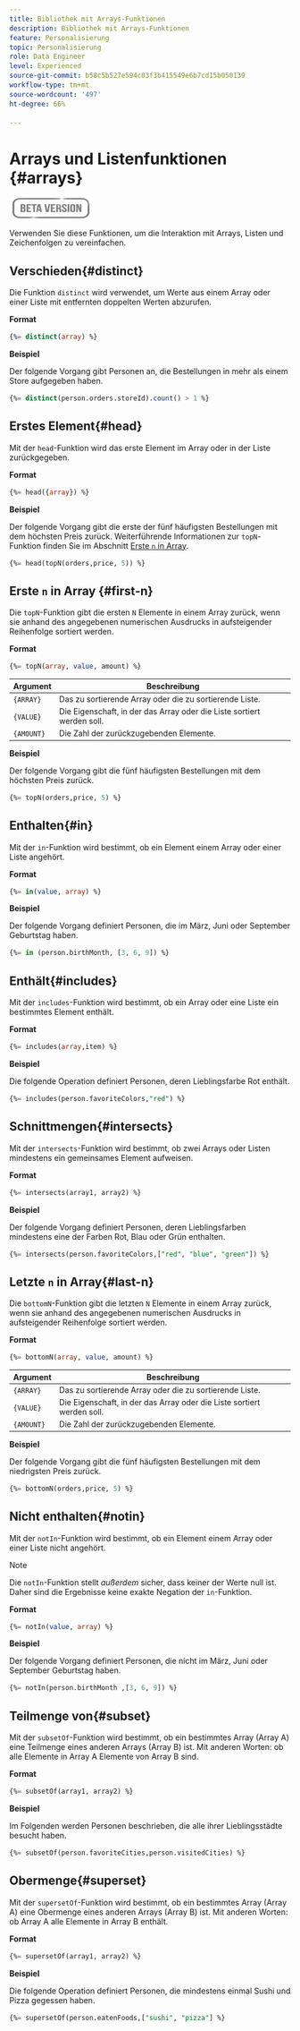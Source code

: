 ```yaml
---
title: Bibliothek mit Arrays-Funktionen
description: Bibliothek mit Arrays-Funktionen
feature: Personalisierung
topic: Personalisierung
role: Data Engineer
level: Experienced
source-git-commit: b58c5b527e594c03f3b415549e6b7cd15b050139
workflow-type: tm+mt
source-wordcount: '497'
ht-degree: 66%

---
```


# Arrays und Listenfunktionen {#arrays}

![](../../assets/do-not-localize/badge.png)

Verwenden Sie diese Funktionen, um die Interaktion mit Arrays, Listen und Zeichenfolgen zu vereinfachen.

## Verschieden{#distinct}

Die Funktion `distinct` wird verwendet, um Werte aus einem Array oder einer Liste mit entfernten doppelten Werten abzurufen.

**Format**

```sql
{%= distinct(array) %}
```

**Beispiel**

Der folgende Vorgang gibt Personen an, die Bestellungen in mehr als einem Store aufgegeben haben.

```sql
{%= distinct(person.orders.storeId).count() > 1 %}
```

## Erstes Element{#head}

Mit der `head`-Funktion wird das erste Element im Array oder in der Liste zurückgegeben.

**Format**

```sql
{%= head({array}) %}
```

**Beispiel**

Der folgende Vorgang gibt die erste der fünf häufigsten Bestellungen mit dem höchsten Preis zurück. Weiterführende Informationen zur `topN`-Funktion finden Sie im Abschnitt [Erste `n` in Array](#first-n).

```sql
{%= head(topN(orders,price, 5)) %}
```

## Erste `n` in Array {#first-n}

Die `topN`-Funktion gibt die ersten `N` Elemente in einem Array zurück, wenn sie anhand des angegebenen numerischen Ausdrucks in aufsteigender Reihenfolge sortiert werden.

**Format**

```sql
{%= topN(array, value, amount) %}
```

| Argument | Beschreibung |
| --------- | ----------- |
| `{ARRAY}` | Das zu sortierende Array oder die zu sortierende Liste. |
| `{VALUE}` | Die Eigenschaft, in der das Array oder die Liste sortiert werden soll. |
| `{AMOUNT}` | Die Zahl der zurückzugebenden Elemente. |

**Beispiel**

Der folgende Vorgang gibt die fünf häufigsten Bestellungen mit dem höchsten Preis zurück.

```sql
{%= topN(orders,price, 5) %}
```

## Enthalten{#in}

Mit der `in`-Funktion wird bestimmt, ob ein Element einem Array oder einer Liste angehört.

**Format**

```sql
{%= in(value, array) %}
```

**Beispiel**

Der folgende Vorgang definiert Personen, die im März, Juni oder September Geburtstag haben.

```sql
{%= in (person.birthMonth, [3, 6, 9]) %}
```

## Enthält{#includes}

Mit der `includes`-Funktion wird bestimmt, ob ein Array oder eine Liste ein bestimmtes Element enthält.

**Format**

```sql
{%= includes(array,item) %}
```

**Beispiel**

Die folgende Operation definiert Personen, deren Lieblingsfarbe Rot enthält.

```sql
{%= includes(person.favoriteColors,"red") %}
```

## Schnittmengen{#intersects}

Mit der `intersects`-Funktion wird bestimmt, ob zwei Arrays oder Listen mindestens ein gemeinsames Element aufweisen.

**Format**

```sql
{%= intersects(array1, array2) %}
```

**Beispiel**

Der folgende Vorgang definiert Personen, deren Lieblingsfarben mindestens eine der Farben Rot, Blau oder Grün enthalten.

```sql
{%= intersects(person.favoriteColors,["red", "blue", "green"]) %}
```


<!-- ## Intersection{#intersection}

The `intersection` function is used to determine the common members of two arrays or lists.

**Format**

```sql
intersection({ARRAY},{ARRAY})
```

**Example**

The following operation defines if person 1 and person 2 both have favorite colors of red, blue, and green.

```sql
intersection(person1.favoriteColors,person2.favoriteColors) = ["red", "blue", "green"]
```
-->

## Letzte `n` in Array{#last-n}

Die `bottomN`-Funktion gibt die letzten `N` Elemente in einem Array zurück, wenn sie anhand des angegebenen numerischen Ausdrucks in aufsteigender Reihenfolge sortiert werden.

**Format**

```sql
{%= bottomN(array, value, amount) %}
```

| Argument | Beschreibung |
| --------- | ----------- | 
| `{ARRAY}` | Das zu sortierende Array oder die zu sortierende Liste. |
| `{VALUE}` | Die Eigenschaft, in der das Array oder die Liste sortiert werden soll. |
| `{AMOUNT}` | Die Zahl der zurückzugebenden Elemente. |

**Beispiel**

Der folgende Vorgang gibt die fünf häufigsten Bestellungen mit dem niedrigsten Preis zurück.

```sql
{%= bottomN(orders,price, 5) %}
```


## Nicht enthalten{#notin}

Mit der `notIn`-Funktion wird bestimmt, ob ein Element einem Array oder einer Liste nicht angehört.

>[!NOTE]
>
> Die `notIn`-Funktion stellt *außerdem* sicher, dass keiner der Werte null ist. Daher sind die Ergebnisse keine exakte Negation der `in`-Funktion.

**Format**

```sql
{%= notIn(value, array) %}
```

**Beispiel**

Der folgende Vorgang definiert Personen, die nicht im März, Juni oder September Geburtstag haben.

```sql
{%= notIn(person.birthMonth ,[3, 6, 9]) %}
```


## Teilmenge von{#subset}

Mit der `subsetOf`-Funktion wird bestimmt, ob ein bestimmtes Array (Array A) eine Teilmenge eines anderen Arrays (Array B) ist. Mit anderen Worten: ob alle Elemente in Array A Elemente von Array B sind.

**Format**

```sql
{%= subsetOf(array1, array2) %}
```

**Beispiel**

Im Folgenden werden Personen beschrieben, die alle ihrer Lieblingsstädte besucht haben.

```sql
{%= subsetOf(person.favoriteCities,person.visitedCities) %}
```

## Obermenge{#superset}

Mit der `supersetOf`-Funktion wird bestimmt, ob ein bestimmtes Array (Array A) eine Obermenge eines anderen Arrays (Array B) ist. Mit anderen Worten: ob Array A alle Elemente in Array B enthält.

**Format**

```sql
{%= supersetOf(array1, array2) %}
```

**Beispiel**

Die folgende Operation definiert Personen, die mindestens einmal Sushi und Pizza gegessen haben.

```sql
{%= supersetOf(person.eatenFoods,["sushi", "pizza"] %}
```







